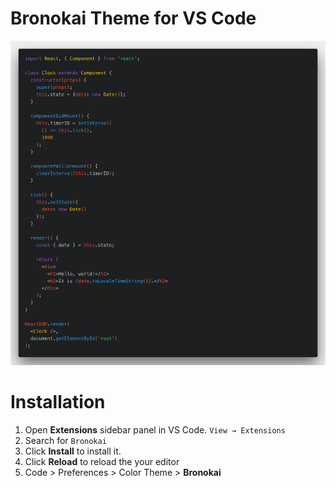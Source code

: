 # Bronokai Theme for VS Code

![Preview](https://raw.githubusercontent.com/berikiushi/vscode-bronokai-theme/master/images/theme-bronokai.png)


# Installation

1. Open **Extensions** sidebar panel in VS Code. `View → Extensions`
2. Search for `Bronokai`
3. Click **Install** to install it.
4. Click **Reload** to reload the your editor
5. Code > Preferences > Color Theme > **Bronokai**
